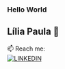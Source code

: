 ### Hello World
## Lília Paula 🍄

📫 Reach me: 
<br />
[![LINKEDIN](https://img.shields.io/badge/Linkedin-black?style=for-the-badge&logo=linkedin)](https://www.linkedin.com/in/lilia-paula-neiva)

<!-- https://gather.town/app/ZGDma4D47NWjBMY9/arkosdigital -->
<!-- https://app.slack.com/client/T023LJMT2FR/D02C5H34Z6J -->
